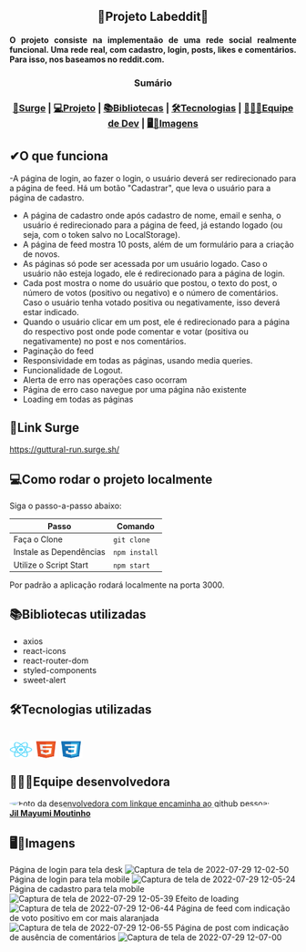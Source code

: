 <h2 align="center">🤖Projeto Labeddit🤖 </h2>

<h4 align="justify">
O projeto consiste na implementaão de uma rede social realmente funcional. Uma rede real, com cadastro, login, posts, likes e comentários. Para isso, nos baseamos no reddit.com. 
<h4/>

<h3 align="center"> Sumário  </h3>

<h3 align="center"> 

[🔗Surge](#link-surge) | [💻Projeto](#como-rodar-o-projeto-localmente) | [📚Bibliotecas](#bibliotecas-utilizadas) | 
[🛠️Tecnologias](#tecnologias-utilizadas) | [👩🏻‍💻Equipe de Dev](#equipe-desenvolvedora) | [🖥️📱Imagens](#imagens) 

<h3/>

## ✔O que funciona
-A página de login, ao fazer o login, o usuário deverá ser redirecionado para a página de feed. Há um botão "Cadastrar", que leva o usuário para a página de cadastro.
- A página de cadastro onde após cadastro de nome, email e senha, o usuário é redirecionado para a página de feed, já estando logado (ou seja, com o token salvo no LocalStorage).
- A página de feed mostra 10 posts, além de um formulário para a criação de novos. 
- As páginas só pode ser acessada por um usuário logado. Caso o usuário não esteja logado, ele é redirecionado para a página de login.
- Cada post mostra o nome do usuário que postou, o texto do post, o número de votos (positivo ou negativo) e o número de comentários. Caso o usuário tenha votado positiva ou negativamente, isso deverá estar indicado.
- Quando o usuário clicar em um post, ele é redirecionado para a página do respectivo post onde pode comentar e votar (positiva ou negativamente) no post e nos comentários.
- Paginação do feed
- Responsividade em todas as páginas, usando media queries.
- Funcionalidade de Logout.
- Alerta de erro nas operações caso ocorram
- Página de erro caso navegue por uma página não existente
- Loading em todas as páginas

## 🔗Link Surge
https://guttural-run.surge.sh/

## 💻Como rodar o projeto localmente
Siga o passo-a-passo abaixo:

| Passo                     | Comando            |
| ------------------------- | ------------------ |
| Faça o Clone              | `git clone`        |
| Instale as Dependências   | `npm install`      |
| Utilize o Script Start    | `npm start`        |

Por padrão a aplicação rodará localmente na porta 3000.

## 📚Bibliotecas utilizadas
- axios
- react-icons
- react-router-dom
- styled-components
- sweet-alert

## 🛠Tecnologias utilizadas
 <div style="display: inline_block"><br>
  <img align="center" alt="React" height="30" width="40" src="https://raw.githubusercontent.com/devicons/devicon/master/icons/react/react-original.svg">
  <img align="center" alt="HTML" height="30" width="40" src="https://raw.githubusercontent.com/devicons/devicon/master/icons/html5/html5-original.svg">
  <img align="center" alt="CSS" height="30" width="40" src="https://raw.githubusercontent.com/devicons/devicon/master/icons/css3/css3-original.svg">
  </div>

## 👩🏻‍💻Equipe desenvolvedora 
<a href="https://github.com/JilMayumiMoutinho"><img style="border-radius: 50%;" src="https://avatars.githubusercontent.com/u/104766367?v=4" width="100px;" alt="Foto da desenvolvedora com linkque encaminha ao github pessoal"/><br /><b>Jil Mayumi Moutinho</b></a>

## 🖥📱Imagens
 Página de login para tela desk
 ![Captura de tela de 2022-07-29 12-02-50](https://user-images.githubusercontent.com/104766367/181831880-393cec7a-9cdb-4e8c-aa91-11241b07580a.png)
 Página de login para tela mobile
![Captura de tela de 2022-07-29 12-05-24](https://user-images.githubusercontent.com/104766367/181831069-eeaa2a0f-f572-405c-8457-bf04829e2dc8.png)
 Página de cadastro para tela mobile
![Captura de tela de 2022-07-29 12-05-39](https://user-images.githubusercontent.com/104766367/181831073-9fcc3ddc-dd71-4342-a7f3-8a0f9ce66670.png)
 Efeito de loading
![Captura de tela de 2022-07-29 12-06-44](https://user-images.githubusercontent.com/104766367/181831074-10d56f54-6493-4c99-bf46-bf0934737753.png)
 Página de feed com indicação de voto positivo em cor mais alaranjada
![Captura de tela de 2022-07-29 12-06-55](https://user-images.githubusercontent.com/104766367/181831075-f73e1ed2-2d2d-4258-b990-406d8fbfa539.png)
 Página de post com indicação de ausência de comentários
![Captura de tela de 2022-07-29 12-07-00](https://user-images.githubusercontent.com/104766367/181831078-1cd08ae5-7c3d-4b7f-85fc-d75ccc8a2ad2.png)
